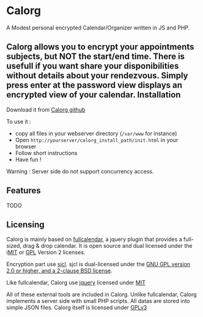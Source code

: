 Calorg
======

A Modest personal encrypted Calendar/Organizer written in JS and PHP.

Calorg allows you to encrypt your appointments subjects, but NOT the start/end time. There is usefull if you want share your disponibilities without details about your rendezvous. Simply press enter at the password view displays an encrypted view of your calendar.
Installation
---

Download it from [Calorg github](https://github.com/mondonc/Calorg)

To use it : 

- copy all files in your webserver directory (`/var/www` for instance)
- Open `http://yourserver/calorg_install_path/init.html` in your browser
- Follow short instructions
- Have fun ! 


Warning : Server side do not support concurrency access.


Features
---

TODO


Licensing
----

Calorg is mainly based on [fullcalendar](http://arshaw.com/fullcalendar/), a jquery plugin that provides a full-sized, drag & drop calendar. It is open source and dual licensed under the i[MIT](http://arshaw.com/js/fullcalendar-1.5.4/MIT-LICENSE.txt) or [GPL](http://arshaw.com/js/fullcalendar-1.5.4/GPL-LICENSE.txt) Version 2 licenses.

Encryption part use [sjcl](http://crypto.stanford.edu/sjcl/). sjcl is dual-licensed under the [GNU GPL version 2.0 or higher, and a
2-clause BSD license](https://github.com/bitwiseshiftleft/sjcl/blob/master/README/COPYRIGHT). 

Like fullcalendar, Calorg use [jquery](http://jquery.com/) licensed under [MIT](https://github.com/jquery/jquery/blob/master/MIT-LICENSE.txt)


All of these external tools are included in Calorg. Unlike fullcalendar, Calorg implements a server side with small PHP scripts. All datas are stored into simple JSON files. Calorg itself is licensed under [GPLv3](https://raw.github.com/mondonc/Calorg/master/LICENSE.txt)

